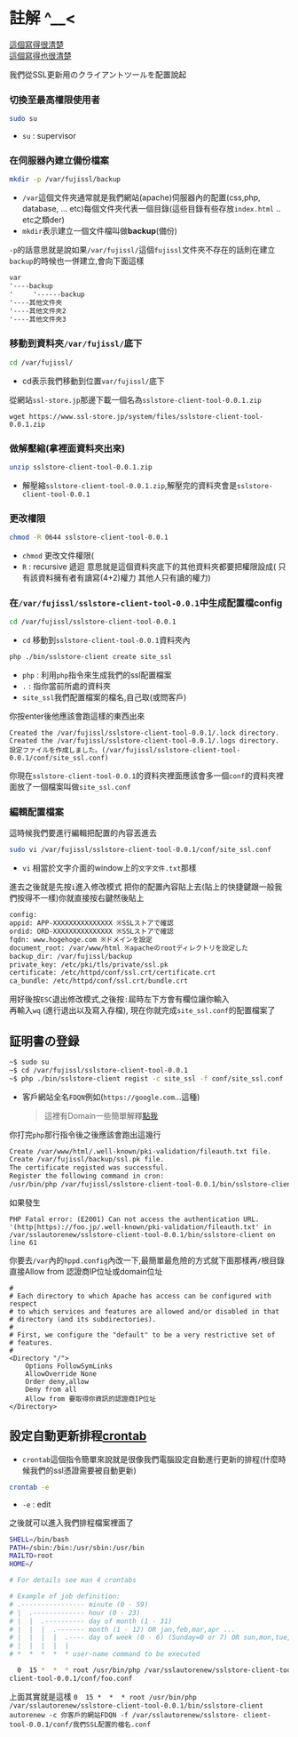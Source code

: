# 註解 ^__<

[這個寫得很清楚](https://tec-blog.cuore.jp/?p=1558)   
[這個寫得也很清楚](https://snipers.biz/blog/index.php/2021/06/28/00/28/88/)   

我們從SSL更新用のクライアントツールを配置說起

### 切換至最高權限使用者
```bash
sudo su
```
- `su` : supervisor 

### 在伺服器內建立備份檔案

```bash
mkdir -p /var/fujissl/backup
```
- `/var`這個文件夾通常就是我們網站(apache)伺服器內的配置(css,php, database, ... etc)每個文件夾代表一個目錄(這些目錄有些存放`index.html` .. etc之類der)
- `mkdir`表示建立一個文件檔叫做**backup**(備份)    

`-p`的話意思就是說如果`/var/fujissl/`這個`fujissl`文件夾不存在的話則在建立`backup`的時候也一併建立,會向下面這樣   
```diff
var
'----backup
'     '------backup
'----其他文件夾
'----其他文件夾2
'----其他文件夾3
```

### 移動到資料夾`/var/fujissl/`底下

```bash
cd /var/fujissl/
```
- cd表示我們移動到位置`var/fujissl/`底下

從網站`ssl-store.jp`那邊下載一個名為`sslstore-client-tool-0.0.1.zip`
```console
wget https://www.ssl-store.jp/system/files/sslstore-client-tool-0.0.1.zip
```

### 做解壓縮(拿裡面資料夾出來)
```bash
unzip sslstore-client-tool-0.0.1.zip
```
- 解壓縮`sslstore-client-tool-0.0.1.zip`,解壓完的資料夾會是`sslstore-client-tool-0.0.1`


### 更改權限
```bash
chmod -R 0644 sslstore-client-tool-0.0.1
```
- `chmod` 更改文件權限(
- `R` : recursive 遞迴 意思就是這個資料夾底下的其他資料夾都要把權限設成( 只有該資料擁有者有讀寫(4+2)權力 其他人只有讀的權力)


### 在`/var/fujissl/sslstore-client-tool-0.0.1`中生成配置檔config
```bash
cd /var/fujissl/sslstore-client-tool-0.0.1
```
- `cd` 移動到`sslstore-client-tool-0.0.1`資料夾內

```bash
php ./bin/sslstore-client create site_ssl
```
- `php` : 利用`php`指令來生成我們的ssl配置檔案
- `.` : 指你當前所處的資料夾
- `site_ssl`我們配置檔案的檔名,自己取(或問客戶)

你按enter後他應該會跑這樣的東西出來
```
Created the /var/fujissl/sslstore-client-tool-0.0.1/.lock directory.
Created the /var/fujissl/sslstore-client-tool-0.0.1/.logs directory.
設定ファイルを作成しました。(/var/fujissl/sslstore-client-tool-0.0.1/conf/site_ssl.conf)
```

你現在`sslstore-client-tool-0.0.1`的資料夾裡面應該會多一個`conf`的資料夾裡面放了一個檔案叫做`site_ssl.conf`

### 編輯配置檔案

這時候我們要進行編輯把配置的內容丟進去
```bash
sudo vi /var/fujissl/sslstore-client-tool-0.0.1/conf/site_ssl.conf
```
- `vi` 相當於文字介面的window上的`文字文件.txt`那樣

進去之後就是先按`i`進入修改模式
把你的配置內容貼上去(貼上的快捷鍵跟一般我們按得不一樣)你就直接按右鍵然後貼上
```bash
config:
appid: APP-XXXXXXXXXXXXXXX ※SSLストアで確認
ordid: ORD-XXXXXXXXXXXXXXX ※SSLストアで確認
fqdn: www.hogehoge.com ※ドメインを設定
document_root: /var/www/html ※apacheのrootディレクトリを設定した
backup_dir: /var/fujissl/backup
private_key: /etc/pki/tls/private/ssl.pk
certificate: /etc/httpd/conf/ssl.crt/certificate.crt
ca_bundle: /etc/httpd/conf/ssl.crt/bundle.crt
```
用好後按`ESC`退出修改模式,之後按`:`屆時左下方會有欄位讓你輸入   
再輸入`wq` (進行退出以及寫入存檔), 現在你就完成`site_ssl.conf`的配置檔案了   


## 証明書の登録

```bash
~$ sudo su
~$ cd /var/fujissl/sslstore-client-tool-0.0.1
~$ php ./bin/sslstore-client regist -c site_ssl -f conf/site_ssl.conf
```
- 客戶網站全名`FDQN`例如(`https://google.com`...這種) 
  > 這裡有Domain一些簡單解釋[點我](https://its-okay.medium.com/%E6%90%9E%E6%87%82-ip-fqdn-dns-name-server-%E9%BC%A0%E5%B9%B4%E5%85%A8%E9%A6%AC%E9%90%B5%E4%BA%BA%E6%8C%91%E6%88%B0-05-aa60f45496fb)

你打完`php`那行指令後之後應該會跑出這幾行
```diff
Create /var/www/html/.well-known/pki-validation/fileauth.txt file.
Create /var/fujissl/backup/ssl.pk file.
The certificate registed was successful.
Register the following command in cron:
/usr/bin/php /var/fujissl/sslstore-client-tool-0.0.1/bin/sslstore-client autorenew -c www.hogehoge.com -f conf/site_ssl.conf
```

如果發生
```
PHP Fatal error: (E2001) Can not access the authentication URL. '(http|https)://foo.jp/.well-known/pki-validation/fileauth.txt' in /var/sslautorenew/sslstore-client-tool-0.0.1/bin/sslstore-client on line 61
```

你要去`/var`內的`hppd.config`內改一下,最簡單最危險的方式就下面那樣再`/`根目錄直接Allow from 認證商IP位址或domain位址
```
#
# Each directory to which Apache has access can be configured with respect
# to which services and features are allowed and/or disabled in that
# directory (and its subdirectories). 
#
# First, we configure the "default" to be a very restrictive set of 
# features.  
#
<Directory "/">
    Options FollowSymLinks
    AllowOverride None
    Order deny,allow
    Deny from all          
    Allow from 要取得你資訊的認證商IP位址
</Directory>
```

##  設定自動更新排程[crontab](https://blog.gtwang.org/linux/linux-crontab-cron-job-tutorial-and-examples/)  

- `crontab`這個指令簡單來說就是很像我們電腦設定自動進行更新的排程(什麼時候我們的ssl憑證需要被自動更新)
```bash
crontab -e
```
- `-e` : edit

之後就可以進入我們排程檔案裡面了
```bash
SHELL=/bin/bash
PATH=/sbin:/bin:/usr/sbin:/usr/bin
MAILTO=root
HOME=/

# For details see man 4 crontabs

# Example of job definition:
# .---------------- minute (0 - 59)
# |  .------------- hour (0 - 23)
# |  |  .---------- day of month (1 - 31)
# |  |  |  .------- month (1 - 12) OR jan,feb,mar,apr ...
# |  |  |  |  .---- day of week (0 - 6) (Sunday=0 or 7) OR sun,mon,tue,wed,thu,fri,sat
# |  |  |  |  |
# *  *  *  *  * user-name command to be executed

  0  15 *  *  * root /usr/bin/php /var/sslautorenew/sslstore-client-tool-0.0.1/bin/sslstore-client autorenew -c www.foo.jp -f /var/sslautorenew/sslstore-
client-tool-0.0.1/conf/foo.conf
```

上面其實就是這樣
`0  15 *  *  * root /usr/bin/php /var/sslautorenew/sslstore-client-tool-0.0.1/bin/sslstore-client autorenew -c 你客戶的網站FDQN -f /var/sslautorenew/sslstore-
client-tool-0.0.1/conf/我們SSL配置的檔名.conf`

